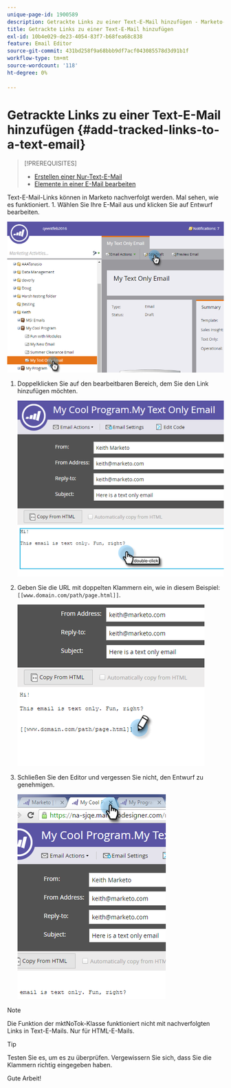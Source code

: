 ```yaml
---
unique-page-id: 1900589
description: Getrackte Links zu einer Text-E-Mail hinzufügen - Marketo-Dokumente - Produktdokumentation
title: Getrackte Links zu einer Text-E-Mail hinzufügen
exl-id: 10b4e029-de23-4054-83f7-b68fea68c838
feature: Email Editor
source-git-commit: 431bd258f9a68bbb9df7acf043085578d3d91b1f
workflow-type: tm+mt
source-wordcount: '118'
ht-degree: 0%

---
```


# Getrackte Links zu einer Text-E-Mail hinzufügen {#add-tracked-links-to-a-text-email}

>[!PREREQUISITES]
>
>* [Erstellen einer Nur-Text-E-Mail](/help/marketo/product-docs/email-marketing/general/creating-an-email/create-a-text-only-email.md)
>* [Elemente in einer E-Mail bearbeiten](/help/marketo/product-docs/email-marketing/general/email-editor-2/edit-elements-in-an-email.md)

Text-E-Mail-Links können in Marketo nachverfolgt werden. Mal sehen, wie es funktioniert. 1. Wählen Sie Ihre E-Mail aus und klicken Sie auf Entwurf bearbeiten.

![](assets/one-9.png)

1. Doppelklicken Sie auf den bearbeitbaren Bereich, dem Sie den Link hinzufügen möchten.

   ![](assets/two-8.png)

1. Geben Sie die URL mit doppelten Klammern ein, wie in diesem Beispiel: `[[www.domain.com/path/page.html]]`.

   ![](assets/three-8.png)

1. Schließen Sie den Editor und vergessen Sie nicht, den Entwurf zu genehmigen.

   ![](assets/four-6.png)

>[!NOTE]
>
>Die Funktion der mktNoTok-Klasse funktioniert nicht mit nachverfolgten Links in Text-E-Mails. Nur für HTML-E-Mails.

>[!TIP]
>
>Testen Sie es, um es zu überprüfen. Vergewissern Sie sich, dass Sie die Klammern richtig eingegeben haben.

Gute Arbeit!
